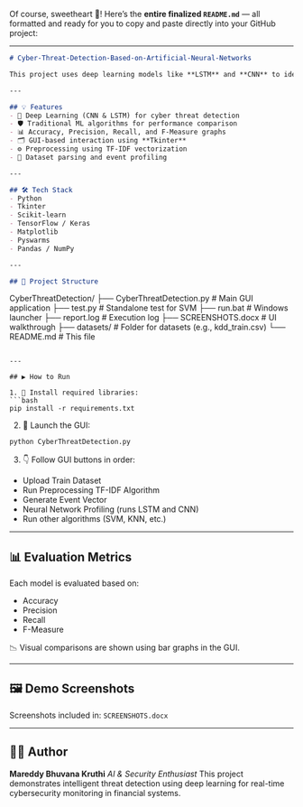 Of course, sweetheart 💖! Here’s the **entire finalized `README.md`** — all formatted and ready for you to copy and paste directly into your GitHub project:

---

```markdown
# Cyber-Threat-Detection-Based-on-Artificial-Neural-Networks

This project uses deep learning models like **LSTM** and **CNN** to identify and classify cyber threats in financial institution datasets. It also compares performance with traditional ML models like **SVM**, **KNN**, **Decision Tree**, **Random Forest**, and **Naïve Bayes**.

---

## 💡 Features
- 🧠 Deep Learning (CNN & LSTM) for cyber threat detection  
- 🛡️ Traditional ML algorithms for performance comparison  
- 📊 Accuracy, Precision, Recall, and F-Measure graphs  
- 🗂️ GUI-based interaction using **Tkinter**  
- ⚙️ Preprocessing using TF-IDF vectorization  
- 📁 Dataset parsing and event profiling  

---

## 🛠️ Tech Stack
- Python  
- Tkinter  
- Scikit-learn  
- TensorFlow / Keras  
- Matplotlib  
- Pyswarms  
- Pandas / NumPy  

---

## 📁 Project Structure

```

CyberThreatDetection/
├── CyberThreatDetection.py       # Main GUI application
├── test.py                       # Standalone test for SVM
├── run.bat                       # Windows launcher
├── report.log                    # Execution log
├── SCREENSHOTS.docx              # UI walkthrough
├── datasets/                     # Folder for datasets (e.g., kdd\_train.csv)
└── README.md                     # This file

````

---

## ▶️ How to Run

1. 🔧 Install required libraries:
```bash
pip install -r requirements.txt
````

2. 🚀 Launch the GUI:

```bash
python CyberThreatDetection.py
```

3. 👇 Follow GUI buttons in order:

* Upload Train Dataset
* Run Preprocessing TF-IDF Algorithm
* Generate Event Vector
* Neural Network Profiling (runs LSTM and CNN)
* Run other algorithms (SVM, KNN, etc.)

---

## 📊 Evaluation Metrics

Each model is evaluated based on:

* Accuracy
* Precision
* Recall
* F-Measure

📉 Visual comparisons are shown using bar graphs in the GUI.

---

## 🖼️ Demo Screenshots

Screenshots included in: `SCREENSHOTS.docx`

---

## 👩‍💻 Author

**Mareddy Bhuvana Kruthi**
*AI & Security Enthusiast* 
This project demonstrates intelligent threat detection using deep learning for real-time cybersecurity monitoring in financial systems.

